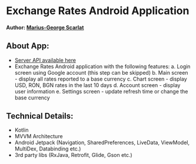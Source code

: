 # Exchange Rates Android Application

#### Author: [Marius-George Scarlat](https://www.linkedin.com/in/marius-george-scarlat-917082163/ ) 

## About App:
- [Server API available here](https://api.exchangeratesapi.io/)
- Exchange Rates Android application with the following features:
a. Login screen using Google account (this step can be skipped)
b. Main screen - display all rates reported to a base currency
c. Chart screen - display USD, RON, BGN rates in the last 10 days
d. Account screen - display user information
e. Settings screen - update refresh time or change the base currency

## Technical Details:
- Kotlin 
- MVVM Architecture
- Android Jetpack (Navigation, SharedPreferences, LiveData, ViewModel, MultiDex, Databinding etc.)
- 3rd party libs (RxJava, Retrofit, Glide, Gson etc.)
